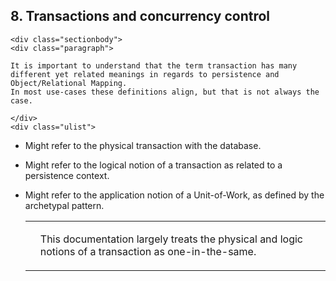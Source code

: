 ## 8. Transactions and concurrency control

    <div class="sectionbody">
    <div class="paragraph">

    It is important to understand that the term transaction has many different yet related meanings in regards to persistence and Object/Relational Mapping.
    In most use-cases these definitions align, but that is not always the case.

    </div>
    <div class="ulist">

*   Might refer to the physical transaction with the database.
*   Might refer to the logical notion of a transaction as related to a persistence context.
*   Might refer to the application notion of a Unit-of-Work, as defined by the archetypal pattern.
    </div>
    <div class="admonitionblock note">
    <table>
    <tr>
    <td class="icon">

    </td>
    <td class="content">
    <div class="paragraph">

    This documentation largely treats the physical and logic notions of a transaction as one-in-the-same.

    </div>
    </td>
    </tr>
    </table>
    </div>
    <div class="sect2">